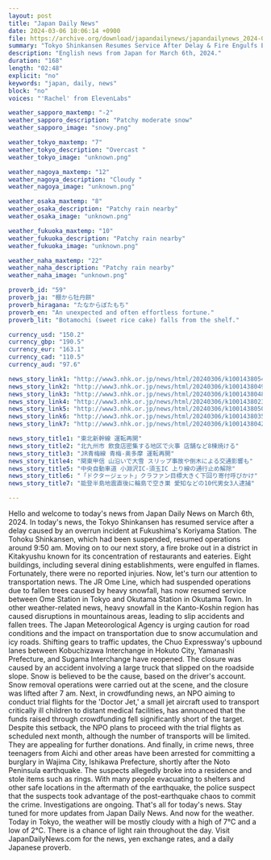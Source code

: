```yaml
---
layout: post
title: "Japan Daily News"
date: 2024-03-06 10:06:14 +0900
file: https://archive.org/download/japandailynews/japandailynews_2024-03-06.mp3
summary: "Tokyo Shinkansen Resumes Service After Delay & Fire Engulfs Eight Buildings in Kitakyushu, & more…"
description: "English news from Japan for March 6th, 2024."
duration: "168"
length: "02:48"
explicit: "no"
keywords: "japan, daily, news"
block: "no"
voices: "'Rachel' from ElevenLabs"

weather_sapporo_maxtemp: "-2"
weather_sapporo_description: "Patchy moderate snow"
weather_sapporo_image: "snowy.png"

weather_tokyo_maxtemp: "7"
weather_tokyo_description: "Overcast "
weather_tokyo_image: "unknown.png"

weather_nagoya_maxtemp: "12"
weather_nagoya_description: "Cloudy "
weather_nagoya_image: "unknown.png"

weather_osaka_maxtemp: "8"
weather_osaka_description: "Patchy rain nearby"
weather_osaka_image: "unknown.png"

weather_fukuoka_maxtemp: "10"
weather_fukuoka_description: "Patchy rain nearby"
weather_fukuoka_image: "unknown.png"

weather_naha_maxtemp: "22"
weather_naha_description: "Patchy rain nearby"
weather_naha_image: "unknown.png"

proverb_id: "59"
proverb_ja: "棚から牡丹餅"
proverb_hiragana: "たなからぼたもち"
proverb_en: "An unexpected and often effortless fortune."
proverb_lit: "Botamochi (sweet rice cake) falls from the shelf."

currency_usd: "150.2"
currency_gbp: "190.5"
currency_eur: "163.1"
currency_cad: "110.5"
currency_aud: "97.6"

news_story_link1: "http://www3.nhk.or.jp/news/html/20240306/k10014380541000.html"
news_story_link2: "http://www3.nhk.or.jp/news/html/20240306/k10014380491000.html"
news_story_link3: "http://www3.nhk.or.jp/news/html/20240306/k10014380481000.html"
news_story_link4: "http://www3.nhk.or.jp/news/html/20240306/k10014380231000.html"
news_story_link5: "http://www3.nhk.or.jp/news/html/20240306/k10014380501000.html"
news_story_link6: "http://www3.nhk.or.jp/news/html/20240306/k10014380351000.html"
news_story_link7: "http://www3.nhk.or.jp/news/html/20240306/k10014380421000.html"

news_story_title1: "東北新幹線 運転再開"
news_story_title2: "北九州市 飲食店密集する地区で火事 店舗など8棟焼ける"
news_story_title3: "JR青梅線 青梅‐奥多摩 運転再開"
news_story_title4: "関東甲信 山沿いで大雪 スリップ事故や倒木による交通影響も"
news_story_title5: "中央自動車道 小淵沢IC‐須玉IC 上り線の通行止め解除"
news_story_title6: "「ドクタージェット」クラファン目標大きく下回り寄付呼びかけ"
news_story_title7: "能登半島地震直後に輪島で空き巣 愛知などの10代男女3人逮捕"

---
```


Hello and welcome to today's news from Japan Daily News on March 6th, 2024. In today's news, the Tokyo Shinkansen has resumed service after a delay caused by an overrun incident at Fukushima's Koriyama Station. The Tohoku Shinkansen, which had been suspended, resumed operations around 9:50 am. Moving on to our next story, a fire broke out in a district in Kitakyushu known for its concentration of restaurants and eateries. Eight buildings, including several dining establishments, were engulfed in flames. Fortunately, there were no reported injuries. Now, let's turn our attention to transportation news. The JR Ome Line, which had suspended operations due to fallen trees caused by heavy snowfall, has now resumed service between Ome Station in Tokyo and Okutama Station in Okutama Town. In other weather-related news, heavy snowfall in the Kanto-Koshin region has caused disruptions in mountainous areas, leading to slip accidents and fallen trees. The Japan Meteorological Agency is urging caution for road conditions and the impact on transportation due to snow accumulation and icy roads. Shifting gears to traffic updates, the Chuo Expressway's upbound lanes between Kobuchizawa Interchange in Hokuto City, Yamanashi Prefecture, and Sugama Interchange have reopened. The closure was caused by an accident involving a large truck that slipped on the roadside slope. Snow is believed to be the cause, based on the driver's account. Snow removal operations were carried out at the scene, and the closure was lifted after 7 am. Next, in crowdfunding news, an NPO aiming to conduct trial flights for the 'Doctor Jet,' a small jet aircraft used to transport critically ill children to distant medical facilities, has announced that the funds raised through crowdfunding fell significantly short of the target. Despite this setback, the NPO plans to proceed with the trial flights as scheduled next month, although the number of transports will be limited. They are appealing for further donations. And finally, in crime news, three teenagers from Aichi and other areas have been arrested for committing a burglary in Wajima City, Ishikawa Prefecture, shortly after the Noto Peninsula earthquake. The suspects allegedly broke into a residence and stole items such as rings. With many people evacuating to shelters and other safe locations in the aftermath of the earthquake, the police suspect that the suspects took advantage of the post-earthquake chaos to commit the crime. Investigations are ongoing. That's all for today's news. Stay tuned for more updates from Japan Daily News. And now for the weather. Today in Tokyo, the weather will be mostly cloudy with a high of 7°C and a low of 2°C. There is a chance of light rain throughout the day.  Visit JapanDailyNews.com for the news, yen exchange rates, and a daily Japanese proverb.
